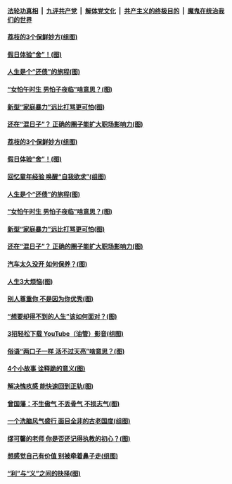 

####  [法轮功真相](../../../../basic/blob/master/README.md?t=06211431) &nbsp;|&nbsp; [九评共产党](../../../../9ping.md/blob/master/README.md?t=06211431) &nbsp;|&nbsp; [解体党文化](../../../../jtdwh.md/blob/master/README.md?t=06211431)  &nbsp;|&nbsp; [共产主义的终极目的](../../../../gczydzjmd.md/blob/master/README.md?t=06211431) &nbsp;|&nbsp; [魔鬼在统治我们的世界](../../../../mgztzwmdsj.md/blob/master/README.md?t=06211431) 

#### [荔枝的3个保鲜妙方(组图)](../pages/p8/936950.md?t=06211431) 

#### [假日体验“舍”！(图)](../pages/p8/937183.md?t=06211431) 

#### [人生是个“还债”的旅程(图)](../pages/p8/936768.md?t=06211431) 

#### [“女怕午时生 男怕子夜临”啥意思？(图)](../pages/p8/937081.md?t=06211431) 

#### [新型“家庭暴力”远比打骂更可怕(图)](../pages/p8/936230.md?t=06211431) 

#### [还在“混日子”？ 正确的圈子能扩大职场影响力(图)](../pages/p8/937049.md?t=06211431) 

#### [荔枝的3个保鲜妙方(组图)](../pages/p8/936950.md?t=06211431) 

#### [假日体验“舍”！(图)](../pages/p8/937183.md?t=06211431) 

#### [回忆童年经验 唤醒“自我欲求”(组图)](../pages/p8/937082.md?t=06211431) 

#### [人生是个“还债”的旅程(图)](../pages/p8/936768.md?t=06211431) 

#### [“女怕午时生 男怕子夜临”啥意思？(图)](../pages/p8/937081.md?t=06211431) 

#### [新型“家庭暴力”远比打骂更可怕(图)](../pages/p8/936230.md?t=06211431) 

#### [还在“混日子”？ 正确的圈子能扩大职场影响力(图)](../pages/p8/937049.md?t=06211431) 

#### [汽车太久没开 如何保养？(图)](../pages/p8/937035.md?t=06211431) 

#### [人生3大烦恼(图)](../pages/p8/936959.md?t=06211431) 

#### [别人尊重你 不是因为你优秀(图)](../pages/p8/936253.md?t=06211431) 

#### [“想要却得不到的人生”该如何面对？(图)](../pages/p8/936933.md?t=06211431) 

#### [3招轻松下载 YouTube（油管）影音(组图)](../pages/p8/936922.md?t=06211431) 

#### [俗语“两口子一样 活不过天亮”啥意思？(图)](../pages/p8/936917.md?t=06211431) 

#### [4个小故事 诠释跪的意义(图)](../pages/p8/936353.md?t=06211431) 

#### [解决愧疚感 能快速回到正轨(图)](../pages/p8/936834.md?t=06211431) 

#### [曾国藩：不生傲气 不丢骨气 不损志气(图)](../pages/p8/936248.md?t=06211431) 

#### [一个洗脑风气盛行 面目全非的古老国度(组图)](../pages/p8/936759.md?t=06211431) 

#### [缪可馨的老师 你是否还记得执教的初心？(图)](../pages/p8/936737.md?t=06211431) 

#### [想感觉自己有价值 别被牵着鼻子走(组图)](../pages/p8/936721.md?t=06211431) 

#### [“利”与“义”之间的抉择(图)](../pages/p8/936246.md?t=06211431) 

